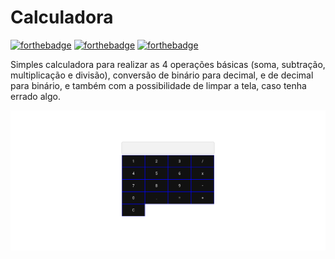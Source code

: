 # Calculadora

[![forthebadge](https://forthebadge.com/images/badges/uses-html.svg)](https://forthebadge.com)
[![forthebadge](https://forthebadge.com/images/badges/uses-css.svg)](https://forthebadge.com)
[![forthebadge](https://forthebadge.com/images/badges/uses-js.svg)](https://forthebadge.com)

Simples calculadora para realizar as 4 operações básicas (soma, subtração, multiplicação e divisão), conversão de binário para decimal, e de decimal para binário, e também com a possibilidade de limpar a tela, caso tenha errado algo.

<img src="./screenshots/1.png"></img>
